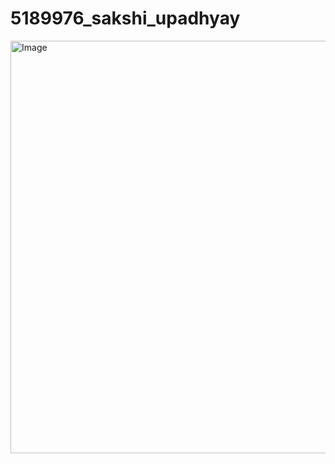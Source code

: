 # 5189976_sakshi_upadhyay


<img width="1298" height="660" alt="Image" src="https://github.com/user-attachments/assets/d1db9ebe-3943-4d9e-8bac-449c67583453" />

